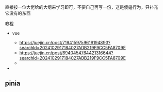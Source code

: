 直接按一位大佬给的大纲来学习即可，不要自己再写一份，这是傻逼行为，只补充它没有的东西

教程

- vue
  - https://juejin.cn/post/7164159759619194893?searchId=2024102917184027ADB219F9CC5FA8709E
  - https://juejin.cn/post/6940454764421316644?searchId=2024102917184027ADB219F9CC5FA8709E
  - 

- 





## pinia



